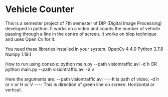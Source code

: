 # Vehicle Counter
 This is a semester project of 7th semester of DIP (Digital Image Processing) developed in python. It works on a video and counts the number of vehicle passing
 through a line in the centre of screen. It works on blop technique and uses Open Cv for it.
 
You need these libraries installed in your system.
OpenCv 4.4.0
Python 3.7.8
Numpy 1.19.1

How to run using console:
python main.py --path visiontraffic.avi -d h
OR
python main.py --path visiontraffic.avi -d v

Here the arguments are:
--path visiontraffic.avi  ----It is path of video.
-d h or v or H or V   ---- This is direction of green line on screen. Horizontal or vertical.
